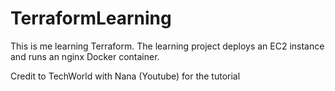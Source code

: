 # TerraformLearning
This is me learning Terraform. The learning project deploys an EC2 instance and runs an nginx Docker container.

Credit to TechWorld with Nana (Youtube) for the tutorial
